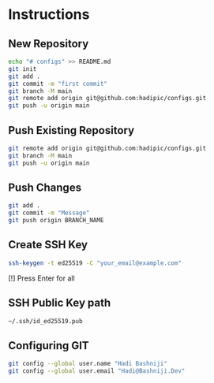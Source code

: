 # Instructions

## New Repository

```sh
echo "# configs" >> README.md
git init
git add .
git commit -m "first commit"
git branch -M main
git remote add origin git@github.com:hadipic/configs.git
git push -u origin main
```

## Push Existing Repository

```sh
git remote add origin git@github.com:hadipic/configs.git
git branch -M main
git push -u origin main
```

## Push Changes
```sh
git add .
git commit -m "Message"
git push origin BRANCH_NAME
```

## Create SSH Key

```sh
ssh-keygen -t ed25519 -C "your_email@example.com"
```

[!] Press Enter for all

## SSH Public Key path
```sh
~/.ssh/id_ed25519.pub
```

## Configuring GIT
```sh
git config --global user.name "Hadi Bashniji"
git config --global user.email "Hadi@Bashniji.Dev"
```

